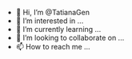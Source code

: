 - 👋 Hi, I’m @TatianaGen
- 👀 I’m interested in ...
- 🌱 I’m currently learning ...
- 💞️ I’m looking to collaborate on ...
- 📫 How to reach me ...

<!---
TatianaGen/TatianaGen is a ✨ special ✨ repository because its `README.md` (this file) appears on your GitHub profile.
You can click the Preview link to take a look at your changes.
--->
